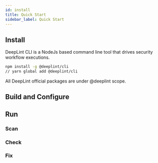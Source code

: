 ```yaml
---
id: install
title: Quick Start
sidebar_label: Quick Start
---
```


## Install 

DeepLint CLI is a NodeJs based command line tool that drives security workflow executions. 

```bash
npm install -g @deeplint/cli
// yarn global add @deeplint/cli
```
All DeepLint official packages are under @deeplint scope.

## Build and Configure


## Run

### Scan

### Check

### Fix

